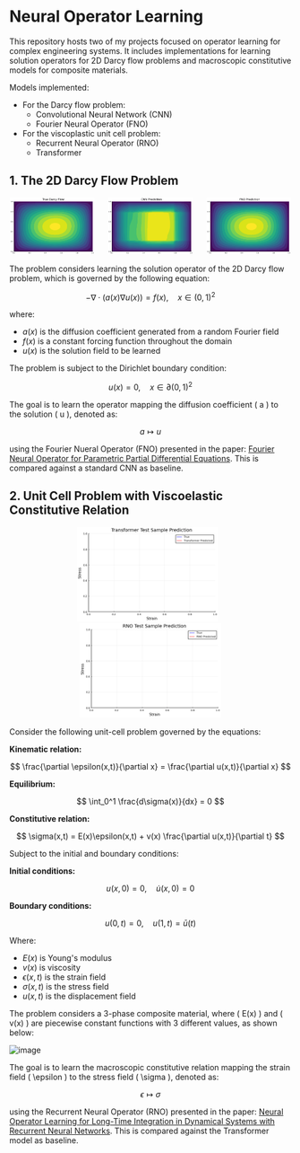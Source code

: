 # Neural Operator Learning
This repository hosts two of my projects focused on operator learning for complex engineering systems. It includes implementations for learning solution operators for 2D Darcy flow problems and macroscopic constitutive models for composite materials. 

Models implemented:
- For the Darcy flow problem:
  - Convolutional Neural Network (CNN)
  - Fourier Neural Operator (FNO)
- For the viscoplastic unit cell problem:
  - Recurrent Neural Operator (RNO)
  - Transformer 

## 1. The 2D Darcy Flow Problem

<p align="center">
  <img src="figures/true_darcy_flow.gif" alt="True Darcy Flow" width="30%" style="padding-right: 20px;">
  <img src="figures/CNN_prediction.gif" alt="CNN Predicted Darcy Flow" width="30%" style="padding-right: 20px;">
  <img src="figures/FNO_prediction.gif" alt="CNN Predicted Darcy Flow" width="30%">
</p>

The problem considers learning the solution operator of the 2D Darcy flow problem, which is governed by the following equation:

$$
-\nabla \cdot (a(x) \nabla u(x)) = f(x), \quad x \in (0,1)^2
$$

where:
- $a(x)$ is the diffusion coefficient generated from a random Fourier field
- $f(x)$ is a constant forcing function throughout the domain
- $u(x)$ is the solution field to be learned

The problem is subject to the Dirichlet boundary condition:

$$
u(x) = 0, \quad x \in \partial(0,1)^2
$$

The goal is to learn the operator mapping the diffusion coefficient \( a \) to the solution \( u \), denoted as:

$$
a \mapsto u
$$

using the Fourier Nueral Operator (FNO) presented in the paper: [Fourier Neural Operator for Parametric Partial Differential Equations](https://arxiv.org/abs/2010.08895). This is compared against a standard CNN as baseline.

## 2. Unit Cell Problem with Viscoelastic Constitutive Relation

<p align="center">
<img src="figures/Transformer_visco_prediction.gif" alt="RNO Predicted Stress Field" width="50%" style="padding-right: 10px;">
<img src="figures/RNO_visco_prediction.gif" alt="RNO Predicted Stress Field" width="50%">
</p>

Consider the following unit-cell problem governed by the equations:

**Kinematic relation:**

$$
\frac{\partial \epsilon(x,t)}{\partial x} = \frac{\partial u(x,t)}{\partial x}
$$

**Equilibrium:**

$$
\int_0^1 \frac{d\sigma(x)}{dx} = 0
$$

**Constitutive relation:**

$$
\sigma(x,t) = E(x)\epsilon(x,t) + v(x) \frac{\partial u(x,t)}{\partial t}
$$

Subject to the initial and boundary conditions:

**Initial conditions:**

$$
u(x,0) = 0, \quad \dot{u}(x,0) = 0
$$

**Boundary conditions:**

$$
u(0,t) = 0, \quad u(1,t) = \bar{u}(t)
$$

Where:
- $E(x)$ is Young's modulus
- $v(x)$ is viscosity
- $\epsilon(x,t)$ is the strain field
- $\sigma(x,t)$ is the stress field
- $u(x,t)$ is the displacement field

The problem considers a 3-phase composite material, where \( E(x) \) and \( v(x) \) are piecewise constant functions with 3 different values, as shown below:

![image](https://github.com/PritRaj1/OperatorLearning/assets/77790119/e4e022cc-866d-4dbb-9448-521f2c81c117)

The goal is to learn the macroscopic constitutive relation mapping the strain field \( \epsilon \) to the stress field \( \sigma \), denoted as:

$$
\epsilon \mapsto \sigma
$$

using the Recurrent Neural Operator (RNO) presented in the paper: [Neural Operator Learning for Long-Time Integration in Dynamical Systems with Recurrent Neural Networks](https://arxiv.org/abs/2303.02243). This is compared against the Transformer model as baseline.


